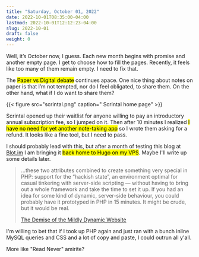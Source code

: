 ```yaml
---
title: "Saturday, October 01, 2022"
date: 2022-10-01T08:35:00-04:00
lastmod: 2022-10-01T12:12:23-04:00
slug: 2022-10-01
draft: false
weight: 0
---
```


Well, it’s October now, I guess. Each new month begins with promise and another empty page. I get to choose how to fill the pages. Recently, it feels like too many of them remain empty. I need to fix that.

The <mark>Paper vs Digital debate</mark> continues apace. One nice thing about notes on paper is that I’m not tempted, nor do I feel obligated, to share them. On the other hand, what if I do want to share them?

{{< figure src="scrintal.png" caption=" Scrintal home page" >}}

Scrintal opened up their waitlist for anyone willing to pay an introductory annual subscription fee, so I jumped on it. Then after 10 minutes I realized <mark>I have no need for yet another note-taking app</mark> so I wrote them asking for a refund. It looks like a fine tool, but I need to pass.

I should probably lead with this, but after a month of testing this blog at [Blot.im](https://blot.im) I am bringing it <mark>back home to Hugo on my VPS</mark>. Maybe I'll write up some details later.

> ...these two attributes combined to create something very special in PHP: support for the “hackish state”, an environment optimal for casual tinkering with server-side scripting — without having to bring out a whole framework and take the time to set it up. If you had an idea for some kind of dynamic, server-side behaviour, you could probably have it prototyped in PHP in 15 minutes. It might be crude, but it would be real.
>
> [The Demise of the Mildly Dynamic Website](https://www.devever.net/~hl/mildlydynamic)

I'm willing to bet that if I took up PHP again and just ran with a bunch inline MySQL queries and CSS and a lot of copy and paste, I could outrun all y'all.

More like "Read Never" amirite?

[//]: # "Exported with love from a post written in Org mode"
[//]: # "- https://github.com/kaushalmodi/ox-hugo"
